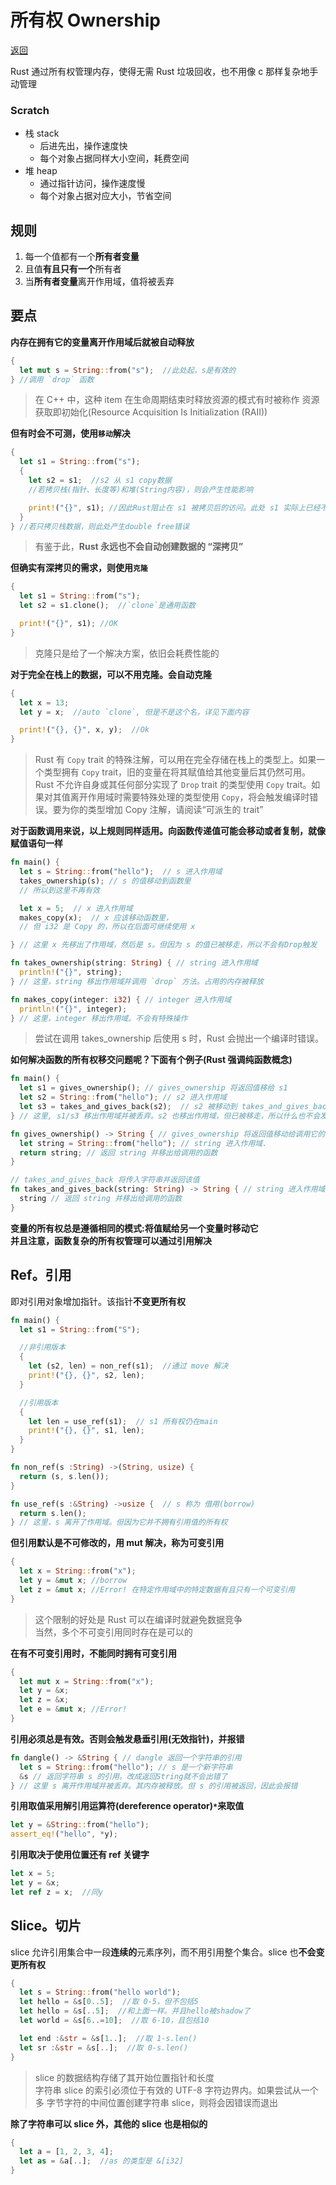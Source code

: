 # 所有权 Ownership

[返回](../README.md)

Rust 通过所有权管理内存，使得无需 Rust 垃圾回收，也不用像 c 那样复杂地手动管理

### Scratch

- 栈 stack
  - 后进先出，操作速度快
  - 每个对象占据同样大小空间，耗费空间
- 堆 heap
  - 通过指针访问，操作速度慢
  - 每个对象占据对应大小，节省空间

## 规则

1. 每一个值都有一个**所有者变量**
2. 且值**有且只有一个**所有者
3. 当**所有者变量**离开作用域，值将被丢弃

## 要点

**内存在拥有它的变量离开作用域后就被自动释放**

```rust
{
  let mut s = String::from("s");  //此处起，s是有效的
} //调用 `drop` 函数
```

> 在 C++ 中，这种 item 在生命周期结束时释放资源的模式有时被称作 资源获取即初始化(Resource Acquisition Is Initialization (RAII))

**但有时会不可测，使用`移动`解决**

```rust
{
  let s1 = String::from("s");
  {
    let s2 = s1;  //s2 从 s1 copy数据
    //若拷贝栈(指针、长度等)和堆(String内容)，则会产生性能影响

    print!("{}", s1); //因此Rust阻止在 s1 被拷贝后的访问。此处 s1 实际上已经不存在
  }
} //若只拷贝栈数据，则此处产生double free错误
```

> 有鉴于此，**Rust 永远也不会自动创建数据的 “深拷贝”**

**但确实有深拷贝的需求，则使用`克隆`**

```rust
{
  let s1 = String::from("s");
  let s2 = s1.clone();  //`clone`是通用函数

  print!("{}", s1); //OK
}
```

> 克隆只是给了一个解决方案，依旧会耗费性能的

**对于完全在栈上的数据，可以不用克隆。会自动克隆**

```rust
{
  let x = 13;
  let y = x;  //auto `clone`, 但是不是这个名，详见下面内容

  print!("{}, {}", x, y);  //Ok
}
```

> Rust 有 `Copy` trait 的特殊注解，可以用在完全存储在栈上的类型上。如果一个类型拥有 `Copy` trait，旧的变量在将其赋值给其他变量后其仍然可用。Rust 不允许自身或其任何部分实现了 `Drop` trait 的类型使用 `Copy` trait。如果对其值离开作用域时需要特殊处理的类型使用 `Copy`，将会触发编译时错误。要为你的类型增加 Copy 注解，请阅读“可派生的 trait”

**对于函数调用来说，以上规则同样适用。向函数传递值可能会移动或者复制，就像赋值语句一样**

```rust
fn main() {
  let s = String::from("hello");  // s 进入作用域
  takes_ownership(s); // s 的值移动到函数里
  // 所以到这里不再有效

  let x = 5;  // x 进入作用域
  makes_copy(x);  // x 应该移动函数里，
  // 但 i32 是 Copy 的，所以在后面可继续使用 x

} // 这里 x 先移出了作用域，然后是 s。但因为 s 的值已被移走，所以不会有Drop触发

fn takes_ownership(string: String) { // string 进入作用域
  println!("{}", string);
} // 这里，string 移出作用域并调用 `drop` 方法。占用的内存被释放

fn makes_copy(integer: i32) { // integer 进入作用域
  println!("{}", integer);
} // 这里，integer 移出作用域。不会有特殊操作
```

> 尝试在调用 takes_ownership 后使用 s 时，Rust 会抛出一个编译时错误。

**如何解决函数的所有权移交问题呢？下面有个例子(Rust 强调纯函数概念)**

```rust
fn main() {
  let s1 = gives_ownership(); // gives_ownership 将返回值移给 s1
  let s2 = String::from("hello"); // s2 进入作用域
  let s3 = takes_and_gives_back(s2);  // s2 被移动到 takes_and_gives_back 中, 它也将返回值移给 s3
} // 这里, s1/s3 移出作用域并被丢弃。s2 也移出作用域，但已被移走，所以什么也不会发生

fn gives_ownership() -> String { // gives_ownership 将返回值移动给调用它的函数
  let string = String::from("hello"); // string 进入作用域.
  return string; // 返回 string 并移出给调用的函数
}

// takes_and_gives_back 将传入字符串并返回该值
fn takes_and_gives_back(string: String) -> String { // string 进入作用域
  string // 返回 string 并移出给调用的函数
}
```

**变量的所有权总是遵循相同的模式:将值赋给另一个变量时移动它**<br>
**并且注意，函数复杂的所有权管理可以通过引用解决**

## Ref。引用

即对引用对象增加指针。该指针**不变更所有权**

```rust
fn main() {
  let s1 = String::from("S");

  //非引用版本
  {
    let (s2, len) = non_ref(s1);  //通过 move 解决
    print!("{}, {}", s2, len);
  }

  //引用版本
  {
    let len = use_ref(s1);  // s1 所有权仍在main
    print!("{}, {}", s1, len);
  }
}

fn non_ref(s :String) ->(String, usize) {
  return (s, s.len());
}

fn use_ref(s :&String) ->usize {  // s 称为 借用(borrow)
  return s.len();
} // 这里，s 离开了作用域。但因为它并不拥有引用值的所有权
```

**但引用默认是不可修改的，用 mut 解决，称为可变引用**

```rust
{
  let x = String::from("x");
  let y = &mut x; //borrow
  let z = &mut x; //Error! 在特定作用域中的特定数据有且只有一个可变引用
}
```

> 这个限制的好处是 Rust 可以在编译时就避免数据竞争<br>
> 当然，多个不可变引用同时存在是可以的

**在有不可变引用时，不能同时拥有可变引用**

```rust
{
  let mut x = String::from("x");
  let y = &x;
  let z = &x;
  let e = &mut x; //Error!
}
```

**引用必须总是有效。否则会触发悬垂引用(无效指针)，并报错**

```rust
fn dangle() -> &String { // dangle 返回一个字符串的引用
  let s = String::from("hello"); // s 是一个新字符串
  &s // 返回字符串 s 的引用。改成返回String就不会出错了
} // 这里 s 离开作用域并被丢弃。其内存被释放。但 s 的引用被返回，因此会报错
```

**引用取值采用解引用运算符(dereference operator)`*`来取值**

```rust
let y = &String::from("hello");
assert_eq!("hello", *y);
```

**引用取决于使用位置还有 ref 关键字**

```rust
let x = 5;
let y = &x;
let ref z = x;  //同y
```

## Slice。切片

slice 允许引用集合中一段**连续的**元素序列，而不用引用整个集合。slice 也**不会变更所有权**

```rust
{
  let s = String::from("hello world");
  let hello = &s[0..5];  //取 0-5，但不包括5
  let hello = &s[..5];  //和上面一样。并且hello被shadow了
  let world = &s[6..=10];  //取 6-10，且包括10

  let end :&str = &s[1..];  //取 1-s.len()
  let sr :&str = &s[..];  //取 0-s.len()
}
```

> slice 的数据结构存储了其开始位置指针和长度<br>
> 字符串 slice 的索引必须位于有效的 UTF-8 字符边界内。如果尝试从一个多 字节字符的中间位置创建字符串 slice，则将会因错误而退出

**除了字符串可以 slice 外，其他的 slice 也是相似的**

```rust
{
  let a = [1, 2, 3, 4];
  let as = &a[..];  //as 的类型是 &[i32]
}
```
